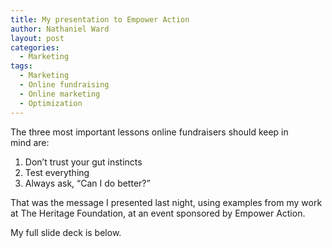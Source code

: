 ```yaml
---
title: My presentation to Empower Action
author: Nathaniel Ward
layout: post
categories:
  - Marketing
tags:
  - Marketing
  - Online fundraising
  - Online marketing
  - Optimization
---
```

The three most important lessons online fundraisers should keep in mind are:

  1. Don’t trust your gut instincts
  2. Test everything
  3. Always ask, “Can I do better?”

That was the message I presented last night, using examples from my work at The Heritage Foundation, at an event sponsored by Empower Action. 

My full slide deck is below.